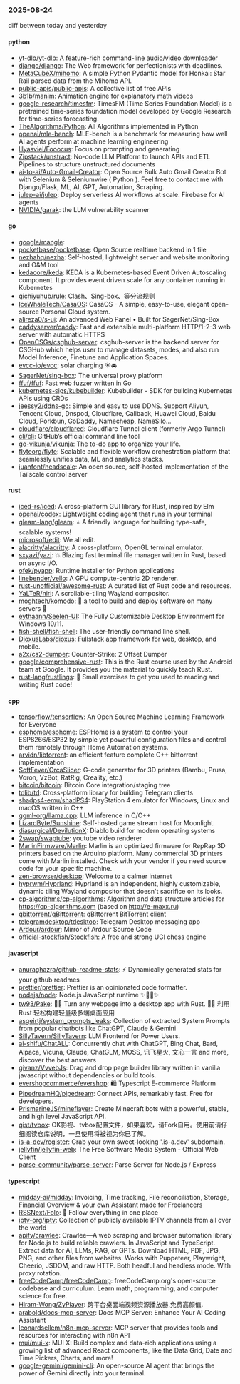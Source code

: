 ### 2025-08-24
diff between today and yesterday

#### python
* [yt-dlp/yt-dlp](https://github.com/yt-dlp/yt-dlp): A feature-rich command-line audio/video downloader
* [django/django](https://github.com/django/django): The Web framework for perfectionists with deadlines.
* [MetaCubeX/mihomo](https://github.com/MetaCubeX/mihomo): A simple Python Pydantic model for Honkai: Star Rail parsed data from the Mihomo API.
* [public-apis/public-apis](https://github.com/public-apis/public-apis): A collective list of free APIs
* [3b1b/manim](https://github.com/3b1b/manim): Animation engine for explanatory math videos
* [google-research/timesfm](https://github.com/google-research/timesfm): TimesFM (Time Series Foundation Model) is a pretrained time-series foundation model developed by Google Research for time-series forecasting.
* [TheAlgorithms/Python](https://github.com/TheAlgorithms/Python): All Algorithms implemented in Python
* [openai/mle-bench](https://github.com/openai/mle-bench): MLE-bench is a benchmark for measuring how well AI agents perform at machine learning engineering
* [lllyasviel/Fooocus](https://github.com/lllyasviel/Fooocus): Focus on prompting and generating
* [Zipstack/unstract](https://github.com/Zipstack/unstract): No-code LLM Platform to launch APIs and ETL Pipelines to structure unstructured documents
* [ai-to-ai/Auto-Gmail-Creator](https://github.com/ai-to-ai/Auto-Gmail-Creator): Open Source Bulk Auto Gmail Creator Bot with Selenium & Seleniumwire ( Python ). Feel free to contact me with Django/Flask, ML, AI, GPT, Automation, Scraping.
* [julep-ai/julep](https://github.com/julep-ai/julep): Deploy serverless AI workflows at scale. Firebase for AI agents
* [NVIDIA/garak](https://github.com/NVIDIA/garak): the LLM vulnerability scanner

#### go
* [google/mangle](https://github.com/google/mangle): 
* [pocketbase/pocketbase](https://github.com/pocketbase/pocketbase): Open Source realtime backend in 1 file
* [nezhahq/nezha](https://github.com/nezhahq/nezha): Self-hosted, lightweight server and website monitoring and O&M tool
* [kedacore/keda](https://github.com/kedacore/keda): KEDA is a Kubernetes-based Event Driven Autoscaling component. It provides event driven scale for any container running in Kubernetes
* [qichiyuhub/rule](https://github.com/qichiyuhub/rule): Clash、Sing-box、等分流规则
* [IceWhaleTech/CasaOS](https://github.com/IceWhaleTech/CasaOS): CasaOS - A simple, easy-to-use, elegant open-source Personal Cloud system.
* [alireza0/s-ui](https://github.com/alireza0/s-ui): An advanced Web Panel • Built for SagerNet/Sing-Box
* [caddyserver/caddy](https://github.com/caddyserver/caddy): Fast and extensible multi-platform HTTP/1-2-3 web server with automatic HTTPS
* [OpenCSGs/csghub-server](https://github.com/OpenCSGs/csghub-server): csghub-server is the backend server for CSGHub which helps user to manage datasets, modes, and also run Model Inference, Finetune and Application Spaces.
* [evcc-io/evcc](https://github.com/evcc-io/evcc): solar charging ☀️🚘
* [SagerNet/sing-box](https://github.com/SagerNet/sing-box): The universal proxy platform
* [ffuf/ffuf](https://github.com/ffuf/ffuf): Fast web fuzzer written in Go
* [kubernetes-sigs/kubebuilder](https://github.com/kubernetes-sigs/kubebuilder): Kubebuilder - SDK for building Kubernetes APIs using CRDs
* [jeessy2/ddns-go](https://github.com/jeessy2/ddns-go): Simple and easy to use DDNS. Support Aliyun, Tencent Cloud, Dnspod, Cloudflare, Callback, Huawei Cloud, Baidu Cloud, Porkbun, GoDaddy, Namecheap, NameSilo...
* [cloudflare/cloudflared](https://github.com/cloudflare/cloudflared): Cloudflare Tunnel client (formerly Argo Tunnel)
* [cli/cli](https://github.com/cli/cli): GitHub’s official command line tool
* [go-vikunja/vikunja](https://github.com/go-vikunja/vikunja): The to-do app to organize your life.
* [flyteorg/flyte](https://github.com/flyteorg/flyte): Scalable and flexible workflow orchestration platform that seamlessly unifies data, ML and analytics stacks.
* [juanfont/headscale](https://github.com/juanfont/headscale): An open source, self-hosted implementation of the Tailscale control server

#### rust
* [iced-rs/iced](https://github.com/iced-rs/iced): A cross-platform GUI library for Rust, inspired by Elm
* [openai/codex](https://github.com/openai/codex): Lightweight coding agent that runs in your terminal
* [gleam-lang/gleam](https://github.com/gleam-lang/gleam): ⭐️ A friendly language for building type-safe, scalable systems!
* [microsoft/edit](https://github.com/microsoft/edit): We all edit.
* [alacritty/alacritty](https://github.com/alacritty/alacritty): A cross-platform, OpenGL terminal emulator.
* [sxyazi/yazi](https://github.com/sxyazi/yazi): 💥 Blazing fast terminal file manager written in Rust, based on async I/O.
* [ofek/pyapp](https://github.com/ofek/pyapp): Runtime installer for Python applications
* [linebender/vello](https://github.com/linebender/vello): A GPU compute-centric 2D renderer.
* [rust-unofficial/awesome-rust](https://github.com/rust-unofficial/awesome-rust): A curated list of Rust code and resources.
* [YaLTeR/niri](https://github.com/YaLTeR/niri): A scrollable-tiling Wayland compositor.
* [moghtech/komodo](https://github.com/moghtech/komodo): 🦎 a tool to build and deploy software on many servers 🦎
* [eythaann/Seelen-UI](https://github.com/eythaann/Seelen-UI): The Fully Customizable Desktop Environment for Windows 10/11.
* [fish-shell/fish-shell](https://github.com/fish-shell/fish-shell): The user-friendly command line shell.
* [DioxusLabs/dioxus](https://github.com/DioxusLabs/dioxus): Fullstack app framework for web, desktop, and mobile.
* [a2x/cs2-dumper](https://github.com/a2x/cs2-dumper): Counter-Strike: 2 Offset Dumper
* [google/comprehensive-rust](https://github.com/google/comprehensive-rust): This is the Rust course used by the Android team at Google. It provides you the material to quickly teach Rust.
* [rust-lang/rustlings](https://github.com/rust-lang/rustlings): 🦀 Small exercises to get you used to reading and writing Rust code!

#### cpp
* [tensorflow/tensorflow](https://github.com/tensorflow/tensorflow): An Open Source Machine Learning Framework for Everyone
* [esphome/esphome](https://github.com/esphome/esphome): ESPHome is a system to control your ESP8266/ESP32 by simple yet powerful configuration files and control them remotely through Home Automation systems.
* [arvidn/libtorrent](https://github.com/arvidn/libtorrent): an efficient feature complete C++ bittorrent implementation
* [SoftFever/OrcaSlicer](https://github.com/SoftFever/OrcaSlicer): G-code generator for 3D printers (Bambu, Prusa, Voron, VzBot, RatRig, Creality, etc.)
* [bitcoin/bitcoin](https://github.com/bitcoin/bitcoin): Bitcoin Core integration/staging tree
* [tdlib/td](https://github.com/tdlib/td): Cross-platform library for building Telegram clients
* [shadps4-emu/shadPS4](https://github.com/shadps4-emu/shadPS4): PlayStation 4 emulator for Windows, Linux and macOS written in C++
* [ggml-org/llama.cpp](https://github.com/ggml-org/llama.cpp): LLM inference in C/C++
* [LizardByte/Sunshine](https://github.com/LizardByte/Sunshine): Self-hosted game stream host for Moonlight.
* [diasurgical/DevilutionX](https://github.com/diasurgical/DevilutionX): Diablo build for modern operating systems
* [2swap/swaptube](https://github.com/2swap/swaptube): youtube video renderer
* [MarlinFirmware/Marlin](https://github.com/MarlinFirmware/Marlin): Marlin is an optimized firmware for RepRap 3D printers based on the Arduino platform. Many commercial 3D printers come with Marlin installed. Check with your vendor if you need source code for your specific machine.
* [zen-browser/desktop](https://github.com/zen-browser/desktop): Welcome to a calmer internet
* [hyprwm/Hyprland](https://github.com/hyprwm/Hyprland): Hyprland is an independent, highly customizable, dynamic tiling Wayland compositor that doesn't sacrifice on its looks.
* [cp-algorithms/cp-algorithms](https://github.com/cp-algorithms/cp-algorithms): Algorithm and data structure articles for https://cp-algorithms.com (based on http://e-maxx.ru)
* [qbittorrent/qBittorrent](https://github.com/qbittorrent/qBittorrent): qBittorrent BitTorrent client
* [telegramdesktop/tdesktop](https://github.com/telegramdesktop/tdesktop): Telegram Desktop messaging app
* [Ardour/ardour](https://github.com/Ardour/ardour): Mirror of Ardour Source Code
* [official-stockfish/Stockfish](https://github.com/official-stockfish/Stockfish): A free and strong UCI chess engine

#### javascript
* [anuraghazra/github-readme-stats](https://github.com/anuraghazra/github-readme-stats): ⚡ Dynamically generated stats for your github readmes
* [prettier/prettier](https://github.com/prettier/prettier): Prettier is an opinionated code formatter.
* [nodejs/node](https://github.com/nodejs/node): Node.js JavaScript runtime ✨🐢🚀✨
* [tw93/Pake](https://github.com/tw93/Pake): 🤱🏻 Turn any webpage into a desktop app with Rust. 🤱🏻 利用 Rust 轻松构建轻量级多端桌面应用
* [asgeirtj/system_prompts_leaks](https://github.com/asgeirtj/system_prompts_leaks): Collection of extracted System Prompts from popular chatbots like ChatGPT, Claude & Gemini
* [SillyTavern/SillyTavern](https://github.com/SillyTavern/SillyTavern): LLM Frontend for Power Users.
* [ai-shifu/ChatALL](https://github.com/ai-shifu/ChatALL): Concurrently chat with ChatGPT, Bing Chat, Bard, Alpaca, Vicuna, Claude, ChatGLM, MOSS, 讯飞星火, 文心一言 and more, discover the best answers
* [givanz/VvvebJs](https://github.com/givanz/VvvebJs): Drag and drop page builder library written in vanilla javascript without dependencies or build tools.
* [evershopcommerce/evershop](https://github.com/evershopcommerce/evershop): 🛍️ Typescript E-commerce Platform
* [PipedreamHQ/pipedream](https://github.com/PipedreamHQ/pipedream): Connect APIs, remarkably fast. Free for developers.
* [PrismarineJS/mineflayer](https://github.com/PrismarineJS/mineflayer): Create Minecraft bots with a powerful, stable, and high level JavaScript API.
* [qist/tvbox](https://github.com/qist/tvbox): OK影视、tvbox配置文件，如果喜欢，请Fork自用。使用前请仔细阅读仓库说明，一旦使用将被视为你已了解。
* [is-a-dev/register](https://github.com/is-a-dev/register): Grab your own sweet-looking '.is-a.dev' subdomain.
* [jellyfin/jellyfin-web](https://github.com/jellyfin/jellyfin-web): The Free Software Media System - Official Web Client
* [parse-community/parse-server](https://github.com/parse-community/parse-server): Parse Server for Node.js / Express

#### typescript
* [midday-ai/midday](https://github.com/midday-ai/midday): Invoicing, Time tracking, File reconciliation, Storage, Financial Overview & your own Assistant made for Freelancers
* [RSSNext/Folo](https://github.com/RSSNext/Folo): 🧡 Follow everything in one place
* [iptv-org/iptv](https://github.com/iptv-org/iptv): Collection of publicly available IPTV channels from all over the world
* [apify/crawlee](https://github.com/apify/crawlee): Crawlee—A web scraping and browser automation library for Node.js to build reliable crawlers. In JavaScript and TypeScript. Extract data for AI, LLMs, RAG, or GPTs. Download HTML, PDF, JPG, PNG, and other files from websites. Works with Puppeteer, Playwright, Cheerio, JSDOM, and raw HTTP. Both headful and headless mode. With proxy rotation.
* [freeCodeCamp/freeCodeCamp](https://github.com/freeCodeCamp/freeCodeCamp): freeCodeCamp.org's open-source codebase and curriculum. Learn math, programming, and computer science for free.
* [Hiram-Wong/ZyPlayer](https://github.com/Hiram-Wong/ZyPlayer): 跨平台桌面端视频资源播放器,免费高颜值.
* [arabold/docs-mcp-server](https://github.com/arabold/docs-mcp-server): Docs MCP Server: Enhance Your AI Coding Assistant
* [leonardsellem/n8n-mcp-server](https://github.com/leonardsellem/n8n-mcp-server): MCP server that provides tools and resources for interacting with n8n API
* [mui/mui-x](https://github.com/mui/mui-x): MUI X: Build complex and data-rich applications using a growing list of advanced React components, like the Data Grid, Date and Time Pickers, Charts, and more!
* [google-gemini/gemini-cli](https://github.com/google-gemini/gemini-cli): An open-source AI agent that brings the power of Gemini directly into your terminal.
